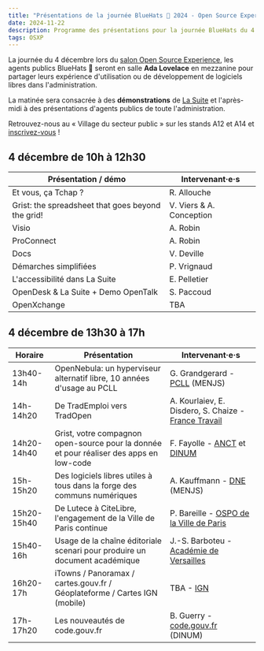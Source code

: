 ```yaml
---
title: "Présentations de la journée BlueHats 🧢 2024 - Open Source Experience"
date: 2024-11-22
description: Programme des présentations pour la journée BlueHats du 4 décembre 2024 lors du salon Open Source Experience
tags: OSXP
---
```


La journée du 4 décembre lors du [salon Open Source Experience](https://www.opensource-experience.com/), les agents publics BlueHats 🧢 seront en salle **Ada Lovelace** en mezzanine pour partager leurs expérience d'utilisation ou de développement de logiciels libres dans l'administration.

La matinée sera consacrée à des **démonstrations** de [La Suite](https://lasuite.numerique.gouv.fr) et l'après-midi à des présentations d'agents publics de toute l'administration.

Retrouvez-nous au « Village du secteur public » sur les stands A12 et A14 et [inscrivez-vous](https://www.opensource-experience.com/creer-mon-badge/?payment_promo_code=E-DINUMOSXP24&utm_source=email&utm_medium=email&utm_campaign=dinum) !

## 4 décembre de 10h à 12h30

| Présentation / démo                               | Intervenant·e·s          |
|---------------------------------------------------|--------------------------|
| Et vous, ça Tchap ?                               | R. Allouche              |
| Grist: the spreadsheet that goes beyond the grid! | V. Viers & A. Conception |
| Visio                                             | A. Robin                 |
| ProConnect                                        | A. Robin                 |
| Docs                                              | V. Deville               |
| Démarches simplifiées                             | P. Vrignaud              |
| L'accessibilité dans La Suite                     | E. Pelletier             |
| OpenDesk & La Suite + Demo OpenTalk               | S. Paccoud               |
| OpenXchange                                       | TBA                      |

## 4 décembre de 13h30 à 17h

| Horaire     | Présentation                                                                            | Intervenant·e·s                                                                                              |
|-------------|-----------------------------------------------------------------------------------------|--------------------------------------------------------------------------------------------------------------|
| 13h40-14h   | OpenNebula: un hyperviseur alternatif libre, 10 années d'usage au PCLL                  | G. Grandgerard - [PCLL](https://pcll.ac-dijon.fr/pcll/) (MENJS)                                              |
| 14h-14h20   | De TradEmploi vers TradOpen                                                             | A. Kourlaiev, E. Disdero, S. Chaize - [France Travail](https://francetravail.io/)                            |
| 14h20-14h40 | Grist, votre compagnon open-source pour la donnée et pour réaliser des apps en low-code | F. Fayolle - [ANCT](https://incubateur.anct.gouv.fr/) et [DINUM](https://www.numerique.gouv.fr)              |
| 15h-15h20   | Des logiciels libres utiles à tous dans la forge des communs numériques                 | A. Kauffmann - [DNE](https://www.education.gouv.fr/direction-du-numerique-pour-l-education-dne-9983) (MENJS) |
| 15h20-15h40 | De Lutece à CiteLibre, l'engagement de la Ville de Paris continue                       | P. Bareille - [OSPO de la Ville de Paris](https://opensource.paris.fr/)                                      |
| 15h40-16h   | Usage de la chaîne éditoriale scenari pour produire un document académique              | J.-S. Barboteu - [Académie de Versailles](https://www.ac-versailles.fr/)                                     |
| 16h20-17h   | iTowns / Panoramax / cartes.gouv.fr / Géoplateforme / Cartes IGN (mobile)               | TBA - [IGN](https://www.ign.fr/)                                                                             |
| 17h-17h20   | Les nouveautés de code.gouv.fr                                                          | B. Guerry - [code.gouv.fr](https://code.gouv.fr/fr/) (DINUM)                                                 |


